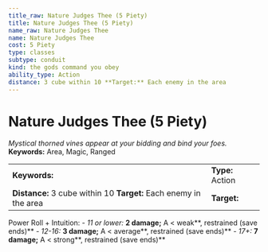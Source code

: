 ```yaml
---
title_raw: Nature Judges Thee (5 Piety)
title: Nature Judges Thee (5 Piety)
name_raw: Nature Judges Thee
name: Nature Judges Thee
cost: 5 Piety
type: classes
subtype: conduit
kind: the gods command you obey
ability_type: Action
distance: 3 cube within 10 **Target:** Each enemy in the area
---
```


# Nature Judges Thee (5 Piety)

*Mystical thorned vines appear at your bidding and bind your foes.* **Keywords:** Area, Magic, Ranged

|                                                                   |                  |
| :---------------------------------------------------------------- | :--------------- |
| **Keywords:**                                                     | **Type:** Action |
| **Distance:** 3 cube within 10 **Target:** Each enemy in the area | **Target:**      |

Power Roll + Intuition: - *11 or lower:* **2 damage;** A \< weak\*\*, restrained (save ends)\*\* - *12-16:* **3 damage;** A \< average\*\*, restrained (save ends)\*\* - *17+:* **7 damage;** A \< strong\*\*, restrained (save ends)\*\*
